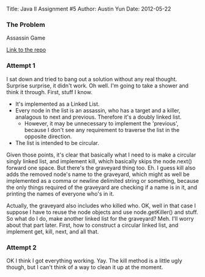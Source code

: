 Title: Java II Assignment #5
Author: Austin Yun
Date: 2012-05-22

### The Problem

Assassin Game

[Link to the repo](https://github.com/austinyun/C-Sci/tree/master/C-Sci-143/Assignment%205/src)

### Attempt 1

I sat down and tried to bang out a solution without any real thought. Surprise surprise, it didn't work. Oh well. I'm going to take a shower and think it through. First, stuff I know.

* It's implemented as a Linked List.
* Every node in the list is an assassin, who has a target and a killer, analagous to next and previous. Therefore it's a doubly linked list.
   * However, it may be unnecessary to implement the 'previous', because I don't see any requirement to traverse the list in the opposite direction.
* The list is intended to be circular.

Given those points, it's clear that basically what I need to is make a circular singly linked list, and implement kill, which basically skips the node.next() forward one space. But there's the graveyard thing too. Eh. I guess kill also adds the removed node's name to the graveyard, which might as well be implemented as a comma or newline delimited string or something, because the only things required of the graveyard are checking if a name is in it, and printing the names of everyone who's in it.

Actually, the graveyard also includes who killed who. OK, well in that case I suppose I have to reuse the node objects and use node.getKiller() and stuff. So what do I do, make another linked list for the graveyard? Meh. I'll worry about that part later. First, how to construct a circular linked list, and implement get, kill, next, and all that.

### Attempt 2

OK I think I got everything working. Yay. The kill method is a little ugly though, but I can't think of a way to clean it up at the moment.
